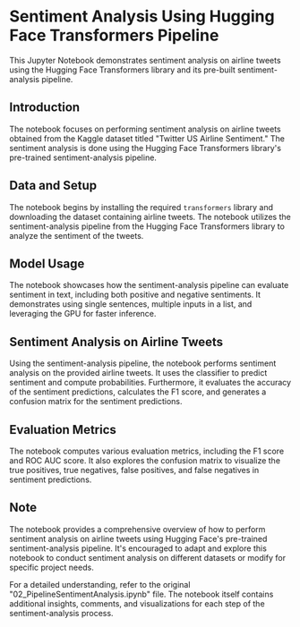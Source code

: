 # Sentiment Analysis Using Hugging Face Transformers Pipeline

This Jupyter Notebook demonstrates sentiment analysis on airline tweets using the Hugging Face Transformers library and its pre-built sentiment-analysis pipeline.

## Introduction

The notebook focuses on performing sentiment analysis on airline tweets obtained from the Kaggle dataset titled "Twitter US Airline Sentiment." The sentiment analysis is done using the Hugging Face Transformers library's pre-trained sentiment-analysis pipeline.

## Data and Setup

The notebook begins by installing the required `transformers` library and downloading the dataset containing airline tweets. The notebook utilizes the sentiment-analysis pipeline from the Hugging Face Transformers library to analyze the sentiment of the tweets.

## Model Usage

The notebook showcases how the sentiment-analysis pipeline can evaluate sentiment in text, including both positive and negative sentiments. It demonstrates using single sentences, multiple inputs in a list, and leveraging the GPU for faster inference.

## Sentiment Analysis on Airline Tweets

Using the sentiment-analysis pipeline, the notebook performs sentiment analysis on the provided airline tweets. It uses the classifier to predict sentiment and compute probabilities. Furthermore, it evaluates the accuracy of the sentiment predictions, calculates the F1 score, and generates a confusion matrix for the sentiment predictions.

## Evaluation Metrics

The notebook computes various evaluation metrics, including the F1 score and ROC AUC score. It also explores the confusion matrix to visualize the true positives, true negatives, false positives, and false negatives in sentiment predictions.

## Note

The notebook provides a comprehensive overview of how to perform sentiment analysis on airline tweets using Hugging Face's pre-trained sentiment-analysis pipeline. It's encouraged to adapt and explore this notebook to conduct sentiment analysis on different datasets or modify for specific project needs.

For a detailed understanding, refer to the original "02_PipelineSentimentAnalysis.ipynb" file. The notebook itself contains additional insights, comments, and visualizations for each step of the sentiment-analysis process.
